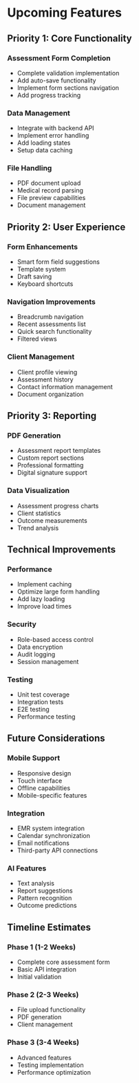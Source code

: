 # Upcoming Features

## Priority 1: Core Functionality

### Assessment Form Completion
- Complete validation implementation
- Add auto-save functionality
- Implement form sections navigation
- Add progress tracking

### Data Management
- Integrate with backend API
- Implement error handling
- Add loading states
- Setup data caching

### File Handling
- PDF document upload
- Medical record parsing
- File preview capabilities
- Document management

## Priority 2: User Experience

### Form Enhancements
- Smart form field suggestions
- Template system
- Draft saving
- Keyboard shortcuts

### Navigation Improvements
- Breadcrumb navigation
- Recent assessments list
- Quick search functionality
- Filtered views

### Client Management
- Client profile viewing
- Assessment history
- Contact information management
- Document organization

## Priority 3: Reporting

### PDF Generation
- Assessment report templates
- Custom report sections
- Professional formatting
- Digital signature support

### Data Visualization
- Assessment progress charts
- Client statistics
- Outcome measurements
- Trend analysis

## Technical Improvements

### Performance
- Implement caching
- Optimize large form handling
- Add lazy loading
- Improve load times

### Security
- Role-based access control
- Data encryption
- Audit logging
- Session management

### Testing
- Unit test coverage
- Integration tests
- E2E testing
- Performance testing

## Future Considerations

### Mobile Support
- Responsive design
- Touch interface
- Offline capabilities
- Mobile-specific features

### Integration
- EMR system integration
- Calendar synchronization
- Email notifications
- Third-party API connections

### AI Features
- Text analysis
- Report suggestions
- Pattern recognition
- Outcome predictions

## Timeline Estimates

### Phase 1 (1-2 Weeks)
- Complete core assessment form
- Basic API integration
- Initial validation

### Phase 2 (2-3 Weeks)
- File upload functionality
- PDF generation
- Client management

### Phase 3 (3-4 Weeks)
- Advanced features
- Testing implementation
- Performance optimization